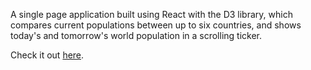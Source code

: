 A single page application built using React with the D3 library, which compares current populations between up to six countries, and shows today's and tomorrow's world population in a scrolling ticker.

Check it out [here](https://andrewnbishop.com/population-stats).